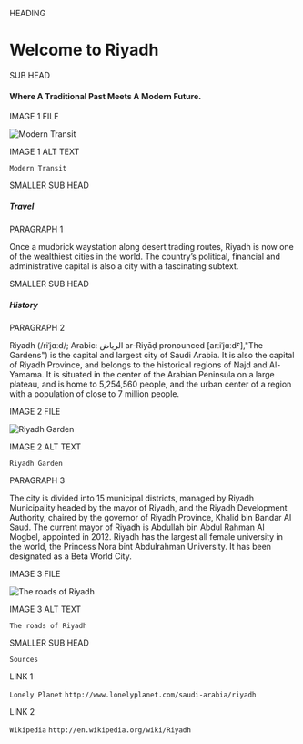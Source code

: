 HEADING

<h1>Welcome to Riyadh</h1>

SUB HEAD

<h4>Where A Traditional Past Meets A Modern Future.</h4>

IMAGE 1 FILE

<img src="transit.jpg" alt="Modern Transit">

IMAGE 1 ALT TEXT

`Modern Transit`

SMALLER SUB HEAD

<h5>Travel</h5>

PARAGRAPH 1

<p>Once a mudbrick waystation along desert trading routes, Riyadh is now one of the wealthiest cities in the world. The country’s political, financial and administrative capital is also a city with a fascinating subtext.</p>

SMALLER SUB HEAD

<h5>History</h5>

PARAGRAPH 2

<p>Riyadh (/rɨˈjɑːd/; Arabic: الرياض‎ ar-Riyāḍ pronounced [arːiˈjɑːdˤ],"The Gardens") is the capital and largest city of Saudi Arabia. It is also the capital of Riyadh Province, and belongs to the historical regions of Najd and Al-Yamama. It is situated in the center of the Arabian Peninsula on a large plateau, and is home to 5,254,560 people, and the urban center of a region with a population of close to 7 million people.</p>

IMAGE 2 FILE

<img src="garden.jpg" alt="Riyadh Garden">

IMAGE 2 ALT TEXT

`Riyadh Garden`

PARAGRAPH 3

<p>The city is divided into 15 municipal districts, managed by Riyadh Municipality headed by the mayor of Riyadh, and the Riyadh Development Authority, chaired by the governor of Riyadh Province, Khalid bin Bandar Al Saud. The current mayor of Riyadh is Abdullah bin Abdul Rahman Al Mogbel, appointed in 2012. Riyadh has the largest all female university in the world, the Princess Nora bint Abdulrahman University. It has been designated as a Beta World City.
</p>

IMAGE 3 FILE

<img src="camels-in-truck.jpg" alt="The roads of Riyadh">

IMAGE 3 ALT TEXT

`The roads of Riyadh`

SMALLER SUB HEAD

`Sources`

LINK 1

`Lonely Planet`
`http://www.lonelyplanet.com/saudi-arabia/riyadh`

LINK 2

`Wikipedia`
`http://en.wikipedia.org/wiki/Riyadh`
